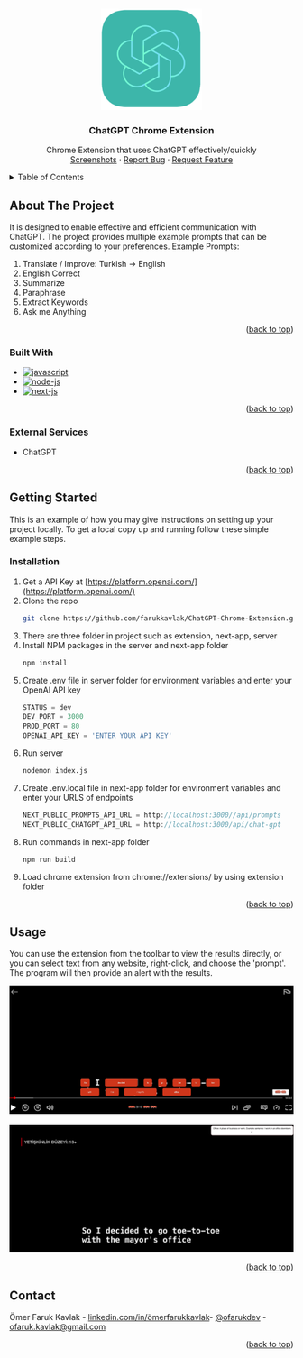 <a name="readme-top"></a>

<!-- PROJECT LOGO -->
<br />
<div align="center">
  <a>
    <img src="https://github.com/farukkavlak/ChatGPT-Chrome-Extension/blob/main/extension/gpt.png" alt="Logo" width="180" height="180">
  </a>

<h3 align="center">ChatGPT Chrome Extension</h3>

  <p align="center">
    Chrome Extension that uses ChatGPT effectively/quickly
    <br>
    <a href="#usage">Screenshots</a>
    ·
    <a href="https://github.com/farukkavlak/Vocab-Learning-Chrome-Extension/issues">Report Bug</a>
    ·
    <a href="https://github.com/farukkavlak/Vocab-Learning-Chrome-Extension/issues">Request Feature</a>
  </p>
</div>



<!-- TABLE OF CONTENTS -->
<details>
  <summary>Table of Contents</summary>
  <ol>
    <li>
      <a href="#about-the-project">About The Project</a>
      <ul>
        <li><a href="#built-with">Built With</a></li>
        <li><a href="#external-services">External Services</a></li>
      </ul>
    </li>
    <li>
      <a href="#getting-started">Getting Started</a>
      <ul>
        <li><a href="#installation">Installation</a></li>
      </ul>
    </li>
    <li><a href="#usage">Usage</a></li>
    <li><a href="#contact">Contact</a></li>
  </ol>
</details>



<!-- ABOUT THE PROJECT -->
## About The Project
It is designed to enable effective and efficient communication with ChatGPT. The project provides multiple example prompts that can be customized according to your preferences.
Example Prompts:
<ol>
  <li>
    <a>
      Translate / Improve: Turkish -> English
    </a>
  </li>
  <li>
    <a>
      English Correct
    </a>
  </li>
    <li>
    <a>
      Summarize
    </a>
  </li>
    <li>
    <a>
      Paraphrase
    </a>
  </li>
    <li>
    <a>
      Extract Keywords
    </a>
  </li>
    <li>
    <a>
      Ask me Anything
    </a>
  </li>
</ol>
<p align="right">(<a href="#readme-top">back to top</a>)</p>



### Built With

* [![javascript][javascript]][javascript]
* [![node-js][node-js]][node-js]
* [![next-js][next-js]][next-js]

<p align="right">(<a href="#readme-top">back to top</a>)</p>

### External Services

* ChatGPT

<p align="right">(<a href="#readme-top">back to top</a>)</p>


<!-- GETTING STARTED -->
## Getting Started

This is an example of how you may give instructions on setting up your project locally.
To get a local copy up and running follow these simple example steps.

### Installation

1. Get a API Key at [https://platform.openai.com/](https://platform.openai.com/)
2. Clone the repo
   ```sh
   git clone https://github.com/farukkavlak/ChatGPT-Chrome-Extension.git
   ```
3. There are three folder in project such as extension, next-app, server
4. Install NPM packages in the server and next-app folder
   ```sh
   npm install
   ```
5. Create .env file in server folder for environment variables and enter your OpenAI API key 
     ```js
   STATUS = dev
   DEV_PORT = 3000
   PROD_PORT = 80
   OPENAI_API_KEY = 'ENTER YOUR API KEY'
   
   ```
6. Run server
    ```sh
   nodemon index.js
   ```
7. Create .env.local file in next-app folder for environment variables and enter your URLS of endpoints
     ```js
   NEXT_PUBLIC_PROMPTS_API_URL = http://localhost:3000//api/prompts
   NEXT_PUBLIC_CHATGPT_API_URL = http://localhost:3000/api/chat-gpt
   
   ```
8. Run commands in next-app folder
    ```sh
   npm run build
   ```
9. Load chrome extension from chrome://extensions/ by using extension folder


<p align="right">(<a href="#readme-top">back to top</a>)</p>



<!-- USAGE EXAMPLES -->
## Usage
You can use the extension from the toolbar to view the results directly, or you can select text from any website, right-click, and choose the 'prompt'. The program will then provide an alert with the results.

<div align="center">
  <a>
    <img src="https://github.com/farukkavlak/Vocab-Learning-Chrome-Extension/blob/main/screenshots/usage-1.png" alt="usage-1">
  </a>
</div>
<br>
<div align="center">
  <a>
    <img src="https://github.com/farukkavlak/Vocab-Learning-Chrome-Extension/blob/main/screenshots/usage-2.png" alt="usage-2">
  </a>
</div>
<p align="right">(<a href="#readme-top">back to top</a>)</p>



<!-- CONTACT -->
## Contact

Ömer Faruk Kavlak -  [linkedin.com/in/ömerfarukkavlak](https://www.linkedin.com/in/ömerfarukkavlak/)- [@ofarukdev](https://twitter.com/ofarukdev) - ofaruk.kavlak@gmail.com


<p align="right">(<a href="#readme-top">back to top</a>)</p>



<!-- MARKDOWN LINKS & IMAGES -->
<!-- https://www.markdownguide.org/basic-syntax/#reference-style-links -->
[javascript]: https://img.shields.io/badge/JavaScript-F7DF1E?style=for-the-badge&logo=javascript&logoColor=black
[node-js]: https://img.shields.io/badge/Node.js-43853D?style=for-the-badge&logo=node.js&logoColor=white
[next-js]: https://img.shields.io/badge/next.js-000000?style=for-the-badge&logo=nextdotjs&logoColor=white
